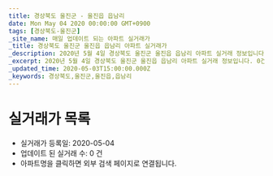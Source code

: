 ```yaml
---
title: 경상북도 울진군 - 울진읍 읍남리
date: Mon May 04 2020 00:00:00 GMT+0900
tags: [경상북도-울진군]
_site_name: 매일 업데이트 되는 아파트 실거래가
_title: 경상북도 울진군 울진읍 읍남리 아파트 실거래가
_description: 2020년 5월 4일 경상북도 울진군 울진읍 읍남리 아파트 실거래 정보입니다. 0건 아파트 정보가 있습니다.
_excerpt: 2020년 5월 4일 경상북도 울진군 울진읍 읍남리 아파트 실거래 정보입니다. 0건 아파트 정보가 있습니다.
_updated_time: 2020-05-03T15:00:00.000Z
_keywords: 경상북도,울진군,울진읍,읍남리
---
```






# 실거래가 목록
- 실거래가 등록일: 2020-05-04
- 업데이트 된 실거래 수: 0 건
- 아파트명을 클릭하면 외부 검색 페이지로 연결됩니다.




